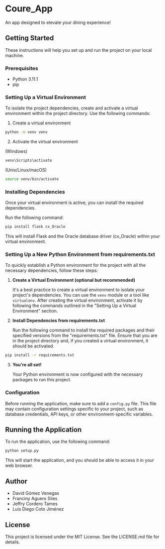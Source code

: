 # Coure_App

An app designed to elevate your dining experience!

## Getting Started

These instructions will help you set up and run the project on your local machine.

### Prerequisites

- Python 3.11.1
- pip

### Setting Up a Virtual Environment

To isolate the project dependencies, create and activate a virtual environment within the project directory. Use the following commands:

1. Create a virtual environment
```bash
python -m venv venv
```

2. Activate the virtual environment 

(Windows)
```bash
venv\Scripts\activate
```

(Unix/Linux/macOS)
```bash
source venv/bin/activate
```

### Installing Dependencies

Once your virtual environment is active, you can install the required dependencies.

Run the following command:

```bash
pip install flask cx_Oracle
```

This will install Flask and the Oracle database driver (cx_Oracle) within your virtual environment.

### Setting Up a New Python Environment from requirements.txt

To quickly establish a Python environment for the project with all the necessary dependencies, follow these steps:

1. **Create a Virtual Environment (optional but recommended)**

   It's a best practice to create a virtual environment to isolate your project's dependencies. You can use the `venv` module or a tool like `virtualenv`. After creating the virtual environment, activate it by following the commands outlined in the "Setting Up a Virtual Environment" section.

2. **Install Dependencies from requirements.txt**

   Run the following command to install the required packages and their specified versions from the "requirements.txt" file. Ensure that you are in the project directory and, if you created a virtual environment, it should be activated.

```bash
pip install -r requirements.txt
```

3. **You're all set!**

   Your Python environment is now configured with the necessary packages to run this project.

### Configuration

Before running the application, make sure to add a `config.py` file. This file may contain configuration settings specific to your project, such as database credentials, API keys, or other environment-specific variables.

## Running the Application

To run the application, use the following command:

```bash
python setup.py
```

This will start the application, and you should be able to access it in your web browser.

## Author

- David Gómez Venegas
- Franciny Aguero Siles
- Jeffry Cordero Tames
- Luis Diego Coto Jiménez

## License

This project is licensed under the MIT License. See the LICENSE.md file for details.